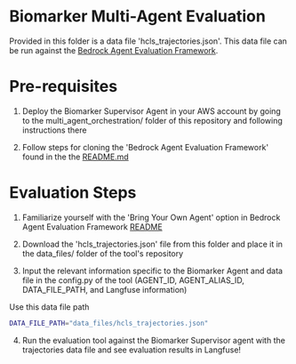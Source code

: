 # Biomarker Multi-Agent Evaluation

Provided in this folder is a data file 'hcls_trajectories.json'. This data file can be run against the [Bedrock Agent Evaluation Framework](https://github.com/aws-samples/amazon-bedrock-agent-evaluation-framework/tree/main). 

# Pre-requisites

1. Deploy the Biomarker Supervisor Agent in your AWS account by going to the multi_agent_orchestration/ folder of this repository and following instructions there

2. Follow steps for cloning the 'Bedrock Agent Evaluation Framework' found in the the [README.md](https://github.com/aws-samples/amazon-bedrock-agent-evaluation-framework/tree/main?tab=readme-ov-file#amazon-bedrock-agent-evaluation) 

# Evaluation Steps

1. Familiarize yourself with the 'Bring Your Own Agent' option in Bedrock Agent Evaluation Framework [README](https://github.com/aws-samples/amazon-bedrock-agent-evaluation-framework/tree/main?tab=readme-ov-file#option-1-bring-your-own-agent-to-evaluate)

2. Download the 'hcls_trajectories.json' file from this folder and place it in the data_files/ folder of the tool's repository

3. Input the relevant information specific to the Biomarker Agent and data file in the config.py of the tool (AGENT_ID, AGENT_ALIAS_ID, DATA_FILE_PATH, and Langfuse information)

Use this data file path
```bash
DATA_FILE_PATH="data_files/hcls_trajectories.json"
```

4. Run the evaluation tool against the Biomarker Supervisor agent with the trajectories data file and see evaluation results in Langfuse!